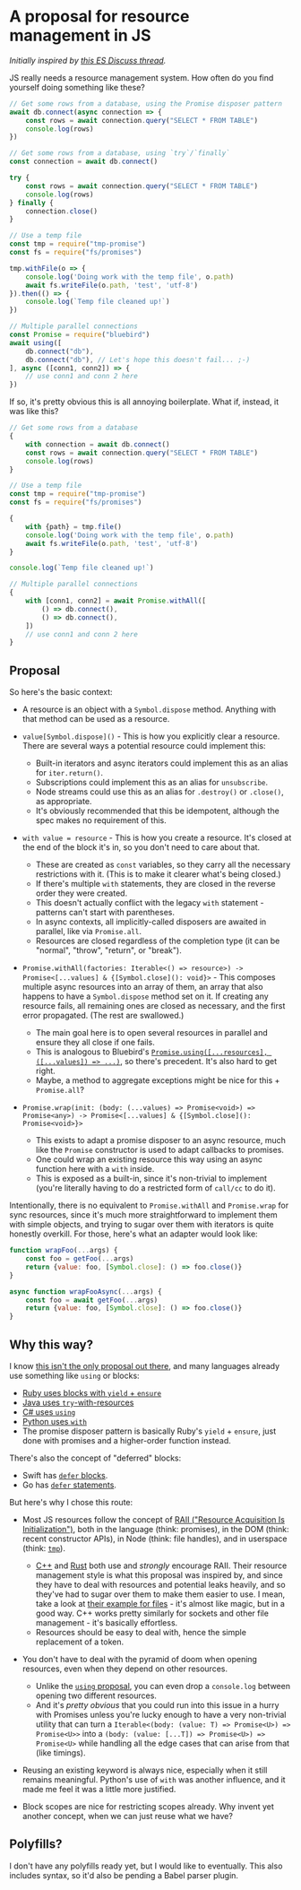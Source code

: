 # A proposal for resource management in JS

*Initially inspired by [this ES Discuss thread](https://esdiscuss.org/topic/resource-management-eg-try-with-resources#content-2).*

JS really needs a resource management system. How often do you find yourself doing something like these?

```js
// Get some rows from a database, using the Promise disposer pattern
await db.connect(async connection => {
    const rows = await connection.query("SELECT * FROM TABLE")
    console.log(rows)
})

// Get some rows from a database, using `try`/`finally`
const connection = await db.connect()

try {
    const rows = await connection.query("SELECT * FROM TABLE")
    console.log(rows)
} finally {
    connection.close()
}

// Use a temp file
const tmp = require("tmp-promise")
const fs = require("fs/promises")

tmp.withFile(o => {
    console.log('Doing work with the temp file', o.path)
    await fs.writeFile(o.path, 'test', 'utf-8')
}).then(() => {
    console.log(`Temp file cleaned up!`)
})

// Multiple parallel connections
const Promise = require("bluebird")
await using([
    db.connect("db"),
    db.connect("db"), // Let's hope this doesn't fail... ;-)
], async ([conn1, conn2]) => {
    // use conn1 and conn 2 here
})
```

If so, it's pretty obvious this is all annoying boilerplate. What if, instead, it was like this?

```js
// Get some rows from a database
{
    with connection = await db.connect()
    const rows = await connection.query("SELECT * FROM TABLE")
    console.log(rows)
}

// Use a temp file
const tmp = require("tmp-promise")
const fs = require("fs/promises")

{
    with {path} = tmp.file()
    console.log('Doing work with the temp file', o.path)
    await fs.writeFile(o.path, 'test', 'utf-8')
}

console.log(`Temp file cleaned up!`)

// Multiple parallel connections
{
    with [conn1, conn2] = await Promise.withAll([
        () => db.connect(),
        () => db.connect(),
    ])
    // use conn1 and conn 2 here
}
```

## Proposal

So here's the basic context:

- A resource is an object with a `Symbol.dispose` method. Anything with that method can be used as a resource.

- `value[Symbol.dispose]()` - This is how you explicitly clear a resource. There are several ways a potential resource could implement this:
    - Built-in iterators and async iterators could implement this as an alias for `iter.return()`.
    - Subscriptions could implement this as an alias for `unsubscribe`.
    - Node streams could use this as an alias for `.destroy()` or `.close()`, as appropriate.
    - It's obviously recommended that this be idempotent, although the spec makes no requirement of this.

- `with value = resource` - This is how you create a resource. It's closed at the end of the block it's in, so you don't need to care about that.
    - These are created as `const` variables, so they carry all the necessary restrictions with it. (This is to make it clearer what's being closed.)
    - If there's multiple `with` statements, they are closed in the reverse order they were created.
    - This doesn't actually conflict with the legacy `with` statement - patterns can't start with parentheses.
    - In async contexts, all implicitly-called disposers are awaited in parallel, like via `Promise.all`.
    - Resources are closed regardless of the completion type (it can be "normal", "throw", "return", or "break").

- `Promise.withAll(factories: Iterable<() => resource>) -> Promise<[...values] & {[Symbol.close](): void}>` - This composes multiple async resources into an array of them, an array that also happens to have a `Symbol.dispose` method set on it. If creating any resource fails, all remaining ones are closed as necessary, and the first error propagated. (The rest are swallowed.)
    - The main goal here is to open several resources in parallel and ensure they all close if one fails.
    - This is analogous to Bluebird's [`Promise.using([...resources], ([...values]) => ...)`](http://bluebirdjs.com/docs/api/promise.using.html), so there's precedent. It's also hard to get right.
    - Maybe, a method to aggregate exceptions might be nice for this + `Promise.all`?

- `Promise.wrap(init: (body: (...values) => Promise<void>) => Promise<any>) -> Promise<[...values] & {[Symbol.close](): Promise<void>}>`
    - This exists to adapt a promise disposer to an async resource, much like the `Promise` constructor is used to adapt callbacks to promises.
    - One could wrap an existing resource this way using an async function here with a `with` inside.
    - This is exposed as a built-in, since it's non-trivial to implement (you're literally having to do a restricted form of `call/cc` to do it).

Intentionally, there is no equivalent to `Promise.withAll` and `Promise.wrap` for sync resources, since it's much more straightforward to implement them with simple objects, and trying to sugar over them with iterators is quite honestly overkill. For those, here's what an adapter would look like:

```js
function wrapFoo(...args) {
    const foo = getFoo(...args)
    return {value: foo, [Symbol.close]: () => foo.close()}
}

async function wrapFooAsync(...args) {
    const foo = await getFoo(...args)
    return {value: foo, [Symbol.close]: () => foo.close()}
}
```

## Why this way?

I know [this isn't the only proposal out there](https://github.com/rbuckton/proposal-using-statement), and many languages already use something like `using` or blocks:

- [Ruby uses blocks with `yield` + `ensure`](http://jakegoulding.com/blog/2012/10/01/using-ruby-blocks-to-ensure-resources-are-cleaned-up/)
- [Java uses `try`-with-resources](https://docs.oracle.com/javase/tutorial/essential/exceptions/tryResourceClose.html)
- [C# uses `using`](https://docs.microsoft.com/en-us/dotnet/csharp/language-reference/keywords/using-statement)
- [Python uses `with`](http://preshing.com/20110920/the-python-with-statement-by-example/)
- The promise disposer pattern is basically Ruby's `yield` + `ensure`, just done with promises and a higher-order function instead.

There's also the concept of "deferred" blocks:

- Swift has [`defer` blocks](https://www.hackingwithswift.com/new-syntax-swift-2-defer).
- Go has [`defer` statements](https://gobyexample.com/defer).

But here's why I chose this route:

- Most JS resources follow the concept of [RAII ("Resource Acquisition Is Initialization")](https://en.wikipedia.org/wiki/Resource_acquisition_is_initialization), both in the language (think: promises), in the DOM (think: recent constructor APIs), in Node (think: file handles), and in userspace (think: [`tmp`](https://www.npmjs.com/package/tmp)).
    - [C++](https://en.wikipedia.org/wiki/Resource_acquisition_is_initialization#C++11_example) and [Rust](https://doc.rust-lang.org/rust-by-example/scope/raii.html) both use and *strongly* encourage RAII. Their resource management style is what this proposal was inspired by, and since they have to deal with resources and potential leaks heavily, and so they've had to sugar over them to make them easier to use. I mean, take a look at [their example for files](https://rustbyexample.com/std_misc/file/open.html) - it's almost like magic, but in a good way. C++ works pretty similarly for sockets and other file management - it's basically effortless.
    - Resources should be easy to deal with, hence the simple replacement of a token.

- You don't have to deal with the pyramid of doom when opening resources, even when they depend on other resources.
    - Unlike the [`using` proposal](https://github.com/rbuckton/proposal-using-statement), you can even drop a `console.log` between opening two different resources.
    - And it's *pretty obvious* that you could run into this issue in a hurry with Promises unless you're lucky enough to have a very non-trivial utility that can turn a `Iterable<(body: (value: T) => Promise<U>) => Promise<U>>` into a `(body: (value: [...T]) => Promise<U>) => Promise<U>` while handling all the edge cases that can arise from that (like timings).

- Reusing an existing keyword is always nice, especially when it still remains meaningful. Python's use of `with` was another influence, and it made me feel it was a little more justified.

- Block scopes are nice for restricting scopes already. Why invent yet another concept, when we can just reuse what we have?

## Polyfills?

I don't have any polyfills ready yet, but I would like to eventually. This also includes syntax, so it'd also be pending a Babel parser plugin.
